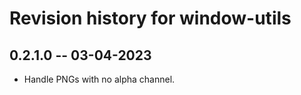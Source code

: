 # Revision history for window-utils

## 0.2.1.0 -- 03-04-2023

* Handle PNGs with no alpha channel.
